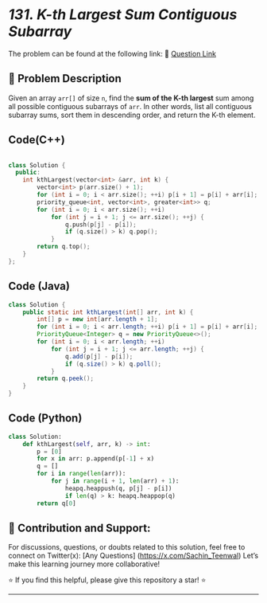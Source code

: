 # *131. K-th Largest Sum Contiguous Subarray*

The problem can be found at the following link: 🔗 [Question Link](https://www.geeksforgeeks.org/problems/k-th-largest-sum-contiguous-subarray/1)

## **🧩 Problem Description**

Given an array `arr[]` of size `n`, find the **sum of the K-th largest** sum among all possible contiguous subarrays of `arr`. In other words, list all contiguous subarray sums, sort them in descending order, and return the K-th element.


## Code(C++)
```cpp

class Solution {
  public:
    int kthLargest(vector<int> &arr, int k) {
        vector<int> p(arr.size() + 1);
        for (int i = 0; i < arr.size(); ++i) p[i + 1] = p[i] + arr[i];
        priority_queue<int, vector<int>, greater<int>> q;
        for (int i = 0; i < arr.size(); ++i)
            for (int j = i + 1; j <= arr.size(); ++j) {
                q.push(p[j] - p[i]);
                if (q.size() > k) q.pop();
            }
        return q.top();
    }
};
```

## Code (Java)

```java
class Solution {
    public static int kthLargest(int[] arr, int k) {
        int[] p = new int[arr.length + 1];
        for (int i = 0; i < arr.length; ++i) p[i + 1] = p[i] + arr[i];
        PriorityQueue<Integer> q = new PriorityQueue<>();
        for (int i = 0; i < arr.length; ++i)
            for (int j = i + 1; j <= arr.length; ++j) {
                q.add(p[j] - p[i]);
                if (q.size() > k) q.poll();
            }
        return q.peek();
    }
}
```

## Code (Python)

```python
class Solution:
    def kthLargest(self, arr, k) -> int:
        p = [0]
        for x in arr: p.append(p[-1] + x)
        q = []
        for i in range(len(arr)):
            for j in range(i + 1, len(arr) + 1):
                heapq.heappush(q, p[j] - p[i])
                if len(q) > k: heapq.heappop(q)
        return q[0]
```



## 🎯 **Contribution and Support:**

For discussions, questions, or doubts related to this solution, feel free to connect on Twitter(x): [Any Questions] (https://x.com/Sachin_Teenwal) Let’s make this learning journey more collaborative!

⭐ If you find this helpful, please give this repository a star! ⭐

---
